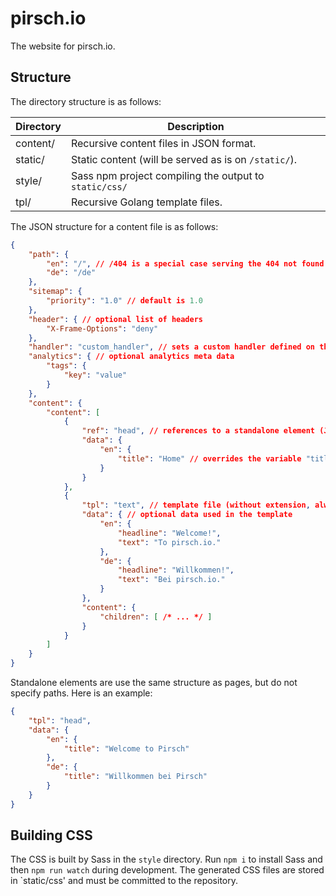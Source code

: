 # pirsch.io

The website for pirsch.io.

## Structure

The directory structure is as follows:

| Directory | Description |
| - | - |
| content/ | Recursive content files in JSON format. |
| static/ | Static content (will be served as is on `/static/`). |
| style/ | Sass npm project compiling the output to `static/css/` |
| tpl/ | Recursive Golang template files. |

The JSON structure for a content file is as follows:

```json
{
    "path": {
        "en": "/", // /404 is a special case serving the 404 not found page
        "de": "/de"
    },
    "sitemap": {
        "priority": "1.0" // default is 1.0
    },
    "header": { // optional list of headers
        "X-Frame-Options": "deny"
    },
    "handler": "custom_handler", // sets a custom handler defined on the backend
    "analytics": { // optional analytics meta data
        "tags": {
            "key": "value"
        }
    },
    "content": {
        "content": [
            {
                "ref": "head", // references to a standalone element (JSON file without extension, always lowercase)
                "data": {
                    "en": {
                        "title": "Home" // overrides the variable "title" with the value "Home"
                    }
                }
            },
            {
                "tpl": "text", // template file (without extension, always lowercase)
                "data": { // optional data used in the template
                    "en": {
                        "headline": "Welcome!",
                        "text": "To pirsch.io."
                    },
                    "de": {
                        "headline": "Willkommen!",
                        "text": "Bei pirsch.io."
                    }
                },
                "content": {
                    "children": [ /* ... */ ]
                }
            }
        ]
    }
}
```

Standalone elements are use the same structure as pages, but do not specify paths. Here is an example:

```json
{
    "tpl": "head",
    "data": {
        "en": {
            "title": "Welcome to Pirsch"
        },
        "de": {
            "title": "Willkommen bei Pirsch"
        }
    }
}
```

## Building CSS

The CSS is built by Sass in the `style` directory. Run `npm i` to install Sass and then `npm run watch` during development. The generated CSS files are stored in `static/css' and must be committed to the repository.
